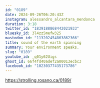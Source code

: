```yaml
---
id: "0189"
date: 2024-09-26T06:20:43Z
instagram: alessandro_alcantara_mendonca
duration: 3:18
twitter_id: "1839188868442021933"
bluesky_id: 3l4zz5mefw325
mastodon_id: "113202454863862366"
title: sound of the earth spinning
summary: Your environment speaks.
slug: "0189"
youtube_id: _q01y62Uigs
ghost_id: 66f4fd40adef2a00013ecbc3
facebook_id: "10230377435173786"
---
```

https://strolling.rosano.ca/0189/
